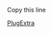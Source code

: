 Copy this line

<a href="javascript:(function(){var a=document.createElement('script');a.setAttribute('id','plugextra-js');document.body.appendChild(a);a.setAttribute('src','https://raw.github.com/MrKoronas/PlugExtra/master/plugextra.js');}());">PlugExtra</a>
